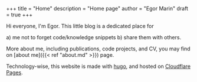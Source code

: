 +++
title = "Home"
description = "Home page"
author = "Egor Marin"
draft = true
+++

Hi everyone, I'm Egor. This little blog is a dedicated place for 

  a) me not to forget code/knowledge snippets
  b) share them with others.

More about me, including publications, code projects, and CV, you may find on [about me]({{< ref "about.md" >}}) page.


Technology-wise, this website is made with [hugo](https://github.com/gohugoio), and hosted on [Cloudflare Pages](https://pages.cloudflare.com/).
